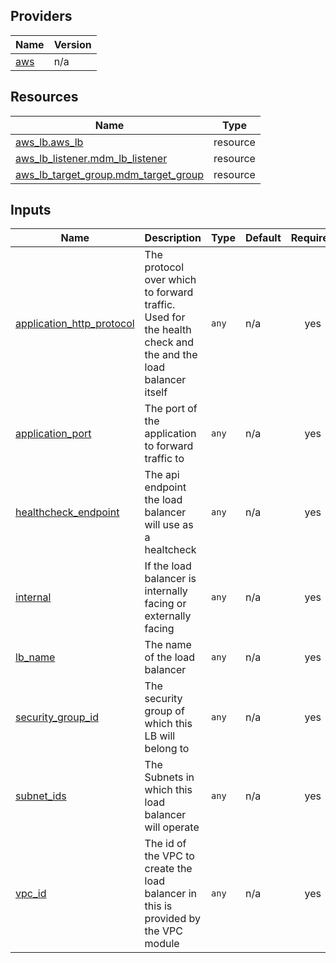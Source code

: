 <!-- BEGIN_TF_DOCS -->


## Providers

| Name | Version |
|------|---------|
| <a name="provider_aws"></a> [aws](#provider\_aws) | n/a |

## Resources

| Name | Type |
|------|------|
| [aws_lb.aws_lb](https://registry.terraform.io/providers/hashicorp/aws/latest/docs/resources/lb) | resource |
| [aws_lb_listener.mdm_lb_listener](https://registry.terraform.io/providers/hashicorp/aws/latest/docs/resources/lb_listener) | resource |
| [aws_lb_target_group.mdm_target_group](https://registry.terraform.io/providers/hashicorp/aws/latest/docs/resources/lb_target_group) | resource |

## Inputs

| Name | Description | Type | Default | Required |
|------|-------------|------|---------|:--------:|
| <a name="input_application_http_protocol"></a> [application\_http\_protocol](#input\_application\_http\_protocol) | The protocol over which to forward traffic. Used for the health check and the and the load balancer itself | `any` | n/a | yes |
| <a name="input_application_port"></a> [application\_port](#input\_application\_port) | The port of the application to forward traffic to | `any` | n/a | yes |
| <a name="input_healthcheck_endpoint"></a> [healthcheck\_endpoint](#input\_healthcheck\_endpoint) | The api endpoint the load balancer will use as a healtcheck | `any` | n/a | yes |
| <a name="input_internal"></a> [internal](#input\_internal) | If the load balancer is internally facing or externally facing | `any` | n/a | yes |
| <a name="input_lb_name"></a> [lb\_name](#input\_lb\_name) | The name of the load balancer | `any` | n/a | yes |
| <a name="input_security_group_id"></a> [security\_group\_id](#input\_security\_group\_id) | The security group of which this LB will belong to | `any` | n/a | yes |
| <a name="input_subnet_ids"></a> [subnet\_ids](#input\_subnet\_ids) | The Subnets in which this load balancer will operate | `any` | n/a | yes |
| <a name="input_vpc_id"></a> [vpc\_id](#input\_vpc\_id) | The id of the VPC to create the load balancer in this is provided by the VPC module | `any` | n/a | yes |
<!-- END_TF_DOCS -->